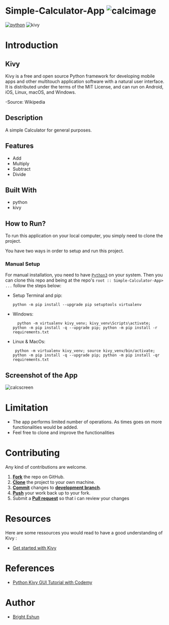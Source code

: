 <h1> Simple-Calculator-App <img src='https://emojipedia-us.s3.dualstack.us-west-1.amazonaws.com/thumbs/60/lg/35/pocket-calculator_1f5a9.png' alt='calcimage'>
</h1>

[![python](https://img.shields.io/badge/Python-3776AB?style=for-the-badge&logo=python&logoColor=white)](https://img.shields.io/badge/Python-3776AB?style=for-the-badge&logo=python&logoColor=white)
![kivy](https://img.shields.io/badge/Kivy-KivyApp-blue)


Introduction
==========
## Kivy
Kivy is a free and open source Python framework for developing mobile apps and other multitouch application software with a natural user interface. It is distributed under the terms of the MIT License, and can run on Android, iOS, Linux, macOS, and Windows.

-Source: Wikipedia

## Description
A simple Calculator for general purposes. 


## Features

* Add
* Multiply
* Subtract
* Divide

## Built With

* python
* kivy

## How to Run?

To run this application on your local computer, you  simply need to clone the project.

You have two ways in order to setup and run this project.

### Manual Setup

For manual installation, you need to have [`Python3`](https://www.python.org/) on your system. Then you can clone this repo and being at the repo's `root :: Simple-Calculator-App> ...`  follow the steps below:

- Setup Terminal and pip:

    ```
    python -m pip install --upgrade pip setuptools virtualenv
    ```


- Windows:
        
        python -m virtualenv kivy_venv; kivy_venv\Scripts\activate; python -m pip install -q --upgrade pip; python -m pip install -r requirements.txt  

- Linux & MacOs:
        
       python -m virtualenv kivy_venv; source kivy_venv/bin/activate; python -m pip install -q --upgrade pip; python -m pip install -qr requirements.txt  



## Screenshot of the App
<img src='https://drive.google.com/uc?export=view&id=1q4WTu9sMPAXIwua8ZqKIXY4FZ7k-zecZ' alt='calcscreen'>



Limitation
==========
* The app performs limited number of operations. As times goes on more functionalities would be added.
* Feel free to clone and improve the functionalities

Contributing
==========
Any kind of contributions are welcome.

1. <a href='https://help.github.com/articles/fork-a-repo/'>**Fork**</a> the repo on GitHub.
2. <a href='https://help.github.com/articles/cloning-a-repository/'>**Clone**</a> the project to your own machine.
3. <a href='https://git-scm.com/book/en/v2/Git-Basics-Recording-Changes-to-the-Repository'>**Commit**</a> changes to <a href='https://git-scm.com/book/en/v2/Git-Branching-Branches-in-a-Nutshell'>**development branch**</a>.
4. <a href='https://help.github.com/articles/pushing-to-a-remote/'>**Push**</a> your work back up to your fork.
5. Submit a <a href='https://help.github.com/articles/about-pull-requests/'>**Pull request**</a> so that i can review your changes

Resources
==========
Here are some ressources you would read to have a good understanding of Kivy :
- [Get started with Kivy](https://kivy.org/doc/stable/gettingstarted/intro.html)


References
==========
- [Python Kivy GUI Tutorial with Codemy](https://www.youtube.com/watch?v=dLgquj0c5_U&list=PLCC34OHNcOtpz7PJQ7Tv7hqFBP_xDDjqg)

Author
==========

- [Bright Eshun](https://www.linkedin.com/in/bright-ofori-boye-eshun-9a8a51100/)